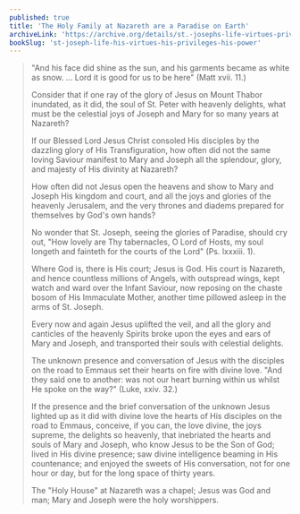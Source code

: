 ```yaml
---
published: true
title: 'The Holy Family at Nazareth are a Paradise on Earth'
archiveLink: 'https://archive.org/details/st.-josephs-life-virtues-privileges-power/page/299?view=theater'
bookSlug: 'st-joseph-life-his-virtues-his-privileges-his-power'
---
```


> "And his face did shine as the sun, and his garments became as white as snow. … Lord it is good for us to be here" (Matt xvii. 11.)
>
> Consider that if one ray of the glory of Jesus on Mount Thabor inundated, as it did, the soul of St. Peter with heavenly delights, what must be the celestial joys of Joseph and Mary for so many years at Nazareth?
>
> If our Blessed Lord Jesus Christ consoled His disciples by the dazzling glory of His Transfiguration, how often did not the same loving Saviour manifest to Mary and Joseph all the splendour, glory, and majesty of His divinity at Nazareth?
>
> How often did not Jesus open the heavens and show to Mary and Joseph His kingdom and court, and all the joys and glories of the heavenly Jerusalem, and the very thrones and diadems prepared for themselves by God's own hands?
>
> No wonder that St. Joseph, seeing the glories of Paradise, should cry out, "How lovely are Thy tabernacles, O Lord of Hosts, my soul longeth and fainteth for the courts of the Lord" (Ps. lxxxiii. 1).
>
> Where God is, there is His court; Jesus is God. His court is Nazareth, and hence countless millions of Angels, with outspread wings, kept watch and ward over the Infant Saviour, now reposing on the chaste bosom of His Immaculate Mother, another time pillowed asleep in the arms of St. Joseph.
>
> Every now and again Jesus uplifted the veil, and all the glory and canticles of the heavenly Spirits broke upon the eyes and ears of Mary and Joseph, and transported their souls with celestial delights.
>
> The unknown presence and conversation of Jesus with the disciples on the road to Emmaus set their hearts on fire with divine love. "And they said one to another: was not our heart burning within us whilst He spoke on the way?" (Luke, xxiv. 32.)
>
> If the presence and the brief conversation of the unknown Jesus lighted up as it did with divine love the hearts of His disciples on the road to Emmaus, conceive, if you can, the love divine, the joys supreme, the delights so heavenly, that inebriated the hearts and souls of Mary and Joseph, who know Jesus to be the Son of God; lived in His divine presence; saw divine intelligence beaming in His countenance; and enjoyed the sweets of His conversation, not for one hour or day, but for the long space of thirty years.
>
> The "Holy House" at Nazareth was a chapel; Jesus was God and man; Mary and Joseph were the holy worshippers.
